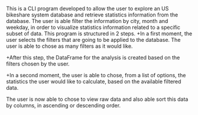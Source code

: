 This is a CLI program developed to allow the user to explore an US
bikeshare system database and retrieve statistics information from
the database. The user is able filter the information by city, month and
weekday, in order to visualize statistics information related to a
specific subset of data.
This program is structured in 2
steps.
+In a first moment, the user selects
the filters that are going to be
applied to the database. The user is
able to chose as many filters as it
would like.

+After this step, the DataFrame for
the analysis is created based on the
filters chosen by the user.

+In a second moment, the user is
able to chose, from a list of options,
the statistics the user would like to
calculate, based on the available
filtered data.

The user is now able to chose to view raw data and also able sort this data by columns,
in ascending or descending order.